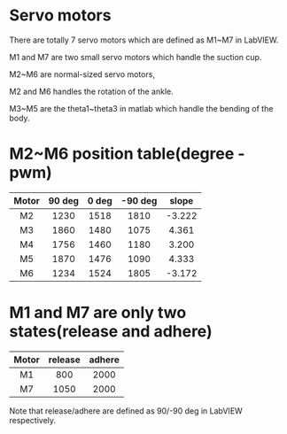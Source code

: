 # Servo motors

There are totally 7 servo motors which are defined as M1~M7 in LabVIEW. 

M1 and M7 are two small servo motors which handle the suction cup. 

M2~M6 are normal-sized servo motors,

M2 and M6 handles the rotation of the ankle. 

M3~M5 are the theta1~theta3 in matlab which handle the bending of the body.

# M2~M6 position table(degree - pwm)

| Motor | 90 deg | 0 deg | -90 deg | slope  |
|:-----:|:------:|:-----:|:-------:|:------:|
| M2    | 1230   | 1518  | 1810    | -3.222 |
| M3    | 1860   | 1480  | 1075    | 4.361  |
| M4    | 1756   | 1460  | 1180    | 3.200  |
| M5    | 1870   | 1476  | 1090    | 4.333  |
| M6    | 1234   | 1524  | 1805    | -3.172 |


# M1 and M7 are only two states(release and adhere)

| Motor | release | adhere |
|:-----:|:-------:|:------:|
| M1    | 800     | 2000   |
| M7    | 1050    | 2000   |

Note that  release/adhere are defined as 90/-90 deg in LabVIEW respectively.
